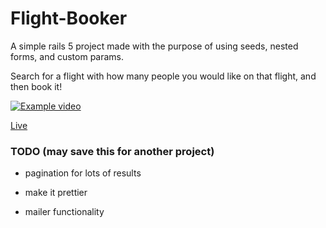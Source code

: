 # Flight-Booker

A simple rails 5 project made with the purpose of using seeds, nested forms, and custom params.

Search for a flight with how many people you would like on that flight, and then book it!

[![Example video](https://imgur.com/Ik9M0px.gif)](https://i.imgur.com/HCuU1Sn.mp4)

[Live](http://scottjodoin-flight-booker.herokuapp.com/)

### TODO (may save this for another project)

* pagination for lots of results

*  make it prettier

* mailer functionality
